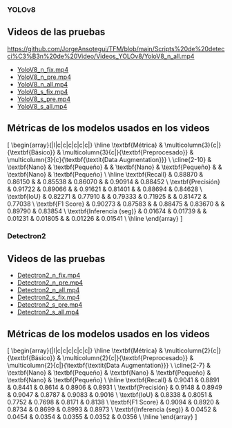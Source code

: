 ### YOLOv8

## Videos de las pruebas

https://github.com/JorgeAnsotegui/TFM/blob/main/Scripts%20de%20detecci%C3%B3n%20de%20Video/Videos_YOLOv8/YoloV8_n_all.mp4

- [YoloV8_n_fix.mp4](./YOLOv8/YoloV8_n_fix.mp4)
- [YoloV8_n_pre.mp4](./YOLOv8/YoloV8_n_pre.mp4)
- [YoloV8_n_all.mp4](./YOLOv8/YoloV8_n_all.mp4)
- [YoloV8_s_fix.mp4](./YOLOv8/YoloV8_s_fix.mp4)
- [YoloV8_s_pre.mp4](./YOLOv8/YoloV8_s_pre.mp4)
- [YoloV8_s_all.mp4](./YOLOv8/YoloV8_s_all.mp4)

## Métricas de los modelos usados en los videos

\[
\begin{array}{|l|c|c|c|c|c|c|}
\hline
\textbf{Métrica} & \multicolumn{3}{c|}{\textbf{Básico}} & \multicolumn{3}{c|}{\textbf{Preprocesado}} & \multicolumn{3}{c}{\textbf{\textit{Data Augmentation}}} \\
\cline{2-10}
 & \textbf{Nano} & \textbf{Pequeño} & & \textbf{Nano} & \textbf{Pequeño} & & \textbf{Nano} & \textbf{Pequeño} \\
\hline
\textbf{Recall}               & 0.88870 & 0.86150 & & 0.85538 & 0.86070 & & 0.90914 & 0.88452 \\
\textbf{Precisión}            & 0.91722 & 0.89066 & & 0.91621 & 0.81401 & & 0.88694 & 0.84628 \\
\textbf{IoU}                  & 0.82271 & 0.77910 & & 0.79333 & 0.71925 & & 0.81472 & 0.77038 \\
\textbf{F1 Score}             & 0.90273 & 0.87583 & & 0.88475 & 0.83670 & & 0.89790 & 0.83854 \\
\textbf{Inferencia (seg)}  & 0.01674 & 0.01739 & & 0.01231 & 0.01805 & & 0.01226 & 0.01541 \\
\hline
\end{array}
\]

### Detectron2

## Videos de las pruebas

- [Detectron2_n_fix.mp4](./Detectron2/Detectron2_n_fix.mp4)
- [Detectron2_n_pre.mp4](./Detectron2/Detectron2_n_pre.mp4)
- [Detectron2_n_all.mp4](./Detectron2/Detectron2_n_all.mp4)
- [Detectron2_s_fix.mp4](./Detectron2/Detectron2_s_fix.mp4)
- [Detectron2_s_pre.mp4](./Detectron2/Detectron2_s_pre.mp4)
- [Detectron2_s_all.mp4](./Detectron2/Detectron2_s_all.mp4)

## Métricas de los modelos usados en los videos

\[
\begin{array}{|l|c|c|c|c|c|c|}
\hline
\textbf{Métrica} & \multicolumn{2}{c|}{\textbf{Básico}} & \multicolumn{2}{c|}{\textbf{Preprocesado}} & \multicolumn{2}{c|}{\textbf{\textit{Data Augmentation}}} \\
\cline{2-7}
 & \textbf{Nano} & \textbf{Pequeño} & \textbf{Nano} & \textbf{Pequeño} & \textbf{Nano} & \textbf{Pequeño} \\
\hline
\textbf{Recall}               & 0.9041 & 0.8891 & 0.8441 & 0.8614 & 0.8906 & 0.8931 \\
\textbf{Precisión}            & 0.9148 & 0.8949 & 0.9047 & 0.8787 & 0.9083 & 0.9016 \\
\textbf{IoU}                  & 0.8338 & 0.8051 & 0.7752 & 0.7698 & 0.8171 & 0.8138 \\
\textbf{F1 Score}             & 0.9094 & 0.8920 & 0.8734 & 0.8699 & 0.8993 & 0.8973 \\
\textbf{Inferencia (seg)}     & 0.0452 & 0.0454 & 0.0354 & 0.0355 & 0.0352 & 0.0356 \\
\hline
\end{array}
\]
